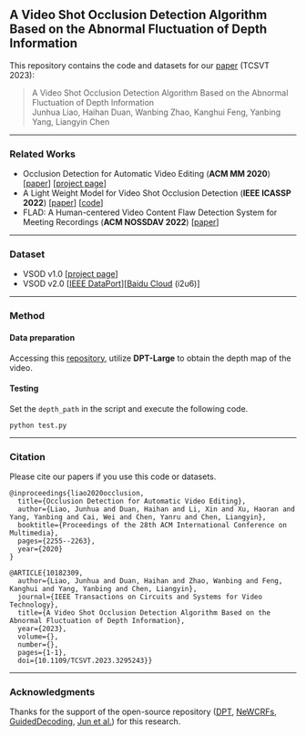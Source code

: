 ## A Video Shot Occlusion Detection Algorithm Based on the Abnormal Fluctuation of Depth Information

This repository contains the code and datasets for our [paper](https://gitee.com/liaojunhua/papers/raw/master/pdf/TCSVT_2023.pdf) (TCSVT 2023):

> A Video Shot Occlusion Detection Algorithm Based on the Abnormal Fluctuation of Depth Information  
> Junhua Liao, Haihan Duan, Wanbing Zhao, Kanghui Feng, Yanbing Yang, Liangyin Chen

***
### Related Works
- Occlusion Detection for Automatic Video Editing (**ACM MM 2020**)
[[paper](https://junhua-liao.github.io/Occlusion-Detection/Occlusion%20Detection%20for%20Automatic%20Video%20Editing.pdf)]
[[project page](https://junhua-liao.github.io/Occlusion-Detection/)]
- A Light Weight Model for Video Shot Occlusion Detection (**IEEE ICASSP 2022**)
[[paper](https://seaxiaod.gitee.io/publications/2022/ICASSP2022.pdf)]
[[code](https://github.com/Junhua-Liao/ICASSP22-OcclusionDetection)]
- FLAD: A Human-centered Video Content Flaw Detection System for Meeting Recordings (**ACM NOSSDAV 2022**)
[[paper](https://seaxiaod.gitee.io/publications/2022/NOSSDAV2022.pdf)]

***
### Dataset 
- VSOD v1.0 [[project page](https://junhua-liao.github.io/Occlusion-Detection/)]
- VSOD v2.0 [[IEEE DataPort](https://dx.doi.org/10.21227/gfgt-3c35)][[Baidu Cloud](https://pan.baidu.com/s/1ahYUD3y_AkzZHQeY3uxtwg?pwd=i2u6) (i2u6)]

***
### Method
#### Data preparation
Accessing this [repository](https://github.com/isl-org/DPT), utilize **DPT-Large** to obtain the depth map of the video.

#### Testing
Set the `depth_path` in the script and execute the following code.
```
python test.py
```

***
### Citation
Please cite our papers if you use this code or datasets. 
```
@inproceedings{liao2020occlusion,
  title={Occlusion Detection for Automatic Video Editing},
  author={Liao, Junhua and Duan, Haihan and Li, Xin and Xu, Haoran and Yang, Yanbing and Cai, Wei and Chen, Yanru and Chen, Liangyin},
  booktitle={Proceedings of the 28th ACM International Conference on Multimedia},
  pages={2255--2263},
  year={2020}
}
```
```
@ARTICLE{10182309,
  author={Liao, Junhua and Duan, Haihan and Zhao, Wanbing and Feng, Kanghui and Yang, Yanbing and Chen, Liangyin},
  journal={IEEE Transactions on Circuits and Systems for Video Technology}, 
  title={A Video Shot Occlusion Detection Algorithm Based on the Abnormal Fluctuation of Depth Information}, 
  year={2023},
  volume={},
  number={},
  pages={1-1},
  doi={10.1109/TCSVT.2023.3295243}}
```

***
### Acknowledgments
Thanks for the support of the open-source repository ([DPT](https://github.com/isl-org/DPT), [NeWCRFs](https://github.com/aliyun/NeWCRFs), [GuidedDecoding](https://github.com/mic-rud/GuidedDecoding), [Jun et al.](https://github.com/jyjunmcl/Depth-Map-Decomposition)) for this research.

